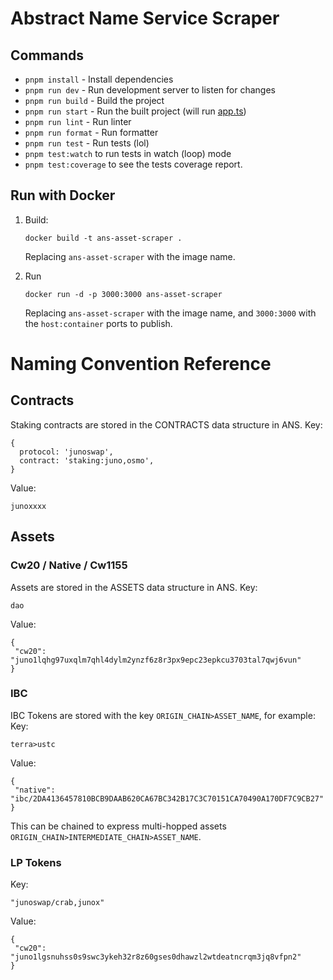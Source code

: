 # Abstract Name Service Scraper
## Commands
- `pnpm install` - Install dependencies
- `pnpm run dev` - Run development server to listen for changes
- `pnpm run build` - Build the project
- `pnpm run start` - Run the built project (will run [app.ts](./src/scrape.ts))
- `pnpm run lint` - Run linter
- `pnpm run format` - Run formatter
- `pnpm run test` - Run tests (lol)
- `pnpm test:watch` to run tests in watch (loop) mode
- `pnpm test:coverage` to see the tests coverage report.


## Run with Docker

1. Build:

    ```
    docker build -t ans-asset-scraper .
    ```

    Replacing `ans-asset-scraper` with the image name.

2. Run
    ```
    docker run -d -p 3000:3000 ans-asset-scraper
    ```
    Replacing `ans-asset-scraper` with the image name, and `3000:3000` with the `host:container` ports to publish.

# Naming Convention Reference

## Contracts
Staking contracts are stored in the CONTRACTS data structure in ANS. 
Key:
```
{
  protocol: 'junoswap',
  contract: 'staking:juno,osmo',
}
```
Value:
```
junoxxxx
```
## Assets
### Cw20 / Native / Cw1155
Assets are stored in the ASSETS data structure in ANS.
Key:
```
dao
```
Value:
```
{
 "cw20": "juno1lqhg97uxqlm7qhl4dylm2ynzf6z8r3px9epc23epkcu3703tal7qwj6vun"
}
```
### IBC
IBC Tokens are stored with the key `ORIGIN_CHAIN>ASSET_NAME`, for example:
Key:
```
terra>ustc
```
Value:
```
{
 "native": "ibc/2DA4136457810BCB9DAAB620CA67BC342B17C3C70151CA70490A170DF7C9CB27"
}
```

This can be chained to express multi-hopped assets `ORIGIN_CHAIN>INTERMEDIATE_CHAIN>ASSET_NAME`.

### LP Tokens
Key:
```
"junoswap/crab,junox"
```
Value: 
```
{
 "cw20": "juno1lgsnuhss0s9swc3ykeh32r8z60gses0dhawzl2wtdeatncrqm3jq8vfpn2"
}
```
